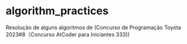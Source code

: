 # algorithm_practices
Resolução de alguns algoritmos de (Concurso de Programação Toyota 2023#8（Concurso AtCoder para Iniciantes 333))
